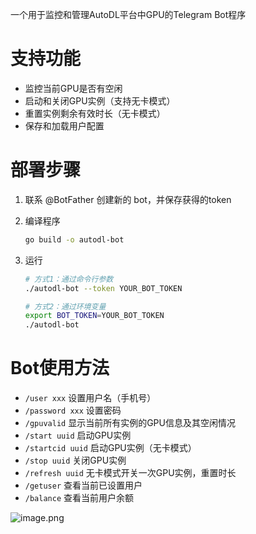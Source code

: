 一个用于监控和管理AutoDL平台中GPU的Telegram Bot程序

# 支持功能

- 监控当前GPU是否有空闲
- 启动和关闭GPU实例（支持无卡模式）
- 重置实例剩余有效时长（无卡模式）
- 保存和加载用户配置

# 部署步骤
1. 联系 @BotFather 创建新的 bot，并保存获得的token

2. 编译程序
   
      ```bash
      go build -o autodl-bot
      ```

3. 运行

    ```bash
    # 方式1：通过命令行参数
    ./autodl-bot --token YOUR_BOT_TOKEN
    
    # 方式2：通过环境变量
    export BOT_TOKEN=YOUR_BOT_TOKEN
    ./autodl-bot
    ```

# Bot使用方法    

- `/user xxx` 设置用户名（手机号）
- `/password xxx` 设置密码
- `/gpuvalid` 显示当前所有实例的GPU信息及其空闲情况
- `/start uuid` 启动GPU实例
- `/startcid uuid` 启动GPU实例（无卡模式）
- `/stop uuid` 关闭GPU实例
- `/refresh uuid` 无卡模式开关一次GPU实例，重置时长
- `/getuser` 查看当前已设置用户
- `/balance` 查看当前用户余额

![image.png](https://s2.loli.net/2024/11/25/fJBrhIRO6zF5kZn.png)

